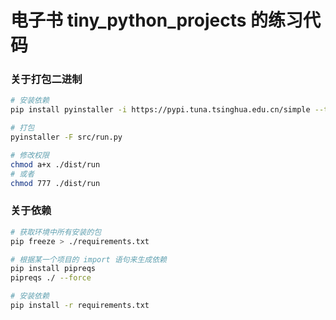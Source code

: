 # 电子书 tiny_python_projects 的练习代码


### 关于打包二进制

```bash
# 安装依赖
pip install pyinstaller -i https://pypi.tuna.tsinghua.edu.cn/simple --trusted-host pypi.tuna.tsinghua.edu.cn

# 打包
pyinstaller -F src/run.py

# 修改权限
chmod a+x ./dist/run
# 或者
chmod 777 ./dist/run

```

### 关于依赖

```bash
# 获取环境中所有安装的包
pip freeze > ./requirements.txt

# 根据某一个项目的 import 语句来生成依赖
pip install pipreqs
pipreqs ./ --force

# 安装依赖
pip install -r requirements.txt
```